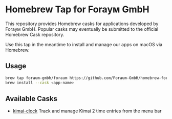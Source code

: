 # Homebrew Tap for Foraум GmbH

This repository provides Homebrew casks for applications developed by Foraум GmbH.
Popular casks may eventually be submitted to the official Homebrew Cask repository.

Use this tap in the meantime to install and manage our apps on macOS via Homebrew.

## Usage

```bash
brew tap foraum-gmbh/foraum https://github.com/Foraum-GmbH/homebrew-foraum
brew install --cask <app-name>
```

## Available Casks
- [kimai-clock](https://github.com/Foraum-GmbH/kimai-clock) Track and manage Kimai 2 time entries from the menu bar
 
